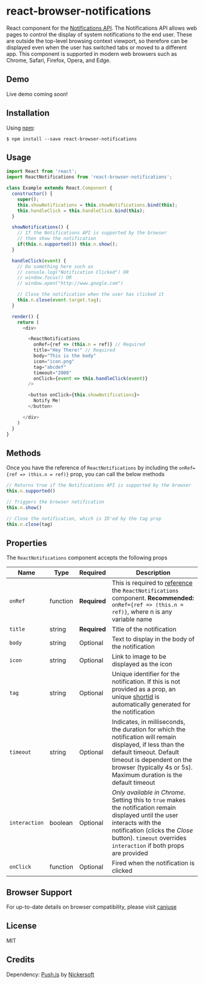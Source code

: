 # react-browser-notifications
React component for the [Notifications API](https://developer.mozilla.org/en-US/docs/Web/API/Notifications_API). The Notifications API allows web pages to control the display of system notifications to the end user. These are outside the top-level browsing context viewport, so therefore can be displayed even when the user has switched tabs or moved to a different app. This component is supported in modern web browsers such as Chrome, Safari, Firefox, Opera, and Edge.


## Demo
Live demo coming soon!


## Installation
Using [npm](https://www.npmjs.com/):
```
$ npm install --save react-browser-notifications
```


## Usage
```javascript
import React from 'react';
import ReactNotifications from 'react-browser-notifications';

class Example extends React.Component {
  constructor() {
    super();
    this.showNotifications = this.showNotifications.bind(this);
    this.handleClick = this.handleClick.bind(this);
  }

  showNotifications() {
    // If the Notifications API is supported by the browser
    // then show the notification
    if(this.n.supported()) this.n.show();
  }

  handleClick(event) {
    // Do something here such as
    // console.log("Notification Clicked") OR
    // window.focus() OR
    // window.open("http://www.google.com")

    // Close the notification when the user has clicked it
    this.n.close(event.target.tag);
  }

  render() {
    return (
      <div>

        <ReactNotifications
          onRef={ref => (this.n = ref)} // Required
          title="Hey There!" // Required
          body="This is the body"
          icon="icon.png"
          tag="abcdef"
          timeout="2000"
          onClick={event => this.handleClick(event)}
        />

        <button onClick={this.showNotifications}>
          Notify Me!
        </button>

      </div>
    )
  }
}
```


## Methods
Once you have the reference of `ReactNotifications` by including the `onRef={ref => (this.n = ref)}` prop, you can call the below methods

```javascript
// Returns true if the Notifications API is supported by the browser
this.n.supported()

// Triggers the browser notification
this.n.show()

// Close the notification, which is ID'ed by the tag prop
this.n.close(tag)
```


## Properties
The `ReactNotifications` component accepts the following props

Name  | Type | Required | Description
--- | --- | --- | ---
`onRef` | function | **Required** | This is required to [reference](https://reactjs.org/docs/refs-and-the-dom.html) the `ReactNotifications` component. **Recommended:** `onRef={ref => (this.n = ref)}`, where n is any variable name
`title` | string | **Required** | Title of the notification
`body` | string | Optional | Text to display in the body of the notification
`icon` | string | Optional | Link to image to be displayed as the icon
`tag` | string | Optional | Unique identifier for the notification. If this is not provided as a prop, an unique [shortid](https://www.npmjs.com/package/shortid) is automatically generated for the notification
`timeout` | string | Optional | Indicates, in milliseconds, the duration for which the notification will remain displayed, if less than the default timeout. Default timeout is dependent on the browser (typically 4s or 5s). Maximum duration is the default timeout
`interaction` | boolean | Optional | *Only available in Chrome*. Setting this to `true` makes the notification remain displayed until the user interacts with the notification (clicks the *Close* button). `timeout` overrides `interaction` if both props are provided
`onClick` | function | Optional | Fired when the notification is clicked


## Browser Support
For up-to-date details on browser compatibility, please visit [caniuse](https://caniuse.com/#search=notifications)


## License
MIT


## Credits
Dependency: [Push.js](https://github.com/Nickersoft/push.js) by [Nickersoft](https://github.com/Nickersoft)
